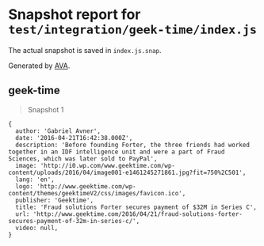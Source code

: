 # Snapshot report for `test/integration/geek-time/index.js`

The actual snapshot is saved in `index.js.snap`.

Generated by [AVA](https://avajs.dev).

## geek-time

> Snapshot 1

    {
      author: 'Gabriel Avner',
      date: '2016-04-21T16:42:38.000Z',
      description: 'Before founding Forter, the three friends had worked together in an IDF intelligence unit and were a part of Fraud Sciences, which was later sold to PayPal',
      image: 'http://i0.wp.com/www.geektime.com/wp-content/uploads/2016/04/image001-e1461245271861.jpg?fit=750%2C501',
      lang: 'en',
      logo: 'http://www.geektime.com/wp-content/themes/geektimeV2/css/images/favicon.ico',
      publisher: 'Geektime',
      title: 'Fraud solutions Forter secures payment of $32M in Series C',
      url: 'http://www.geektime.com/2016/04/21/fraud-solutions-forter-secures-payment-of-32m-in-series-c/',
      video: null,
    }
